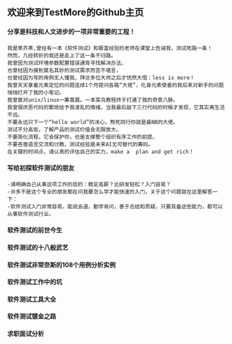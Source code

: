## 欢迎来到TestMore的Github主页

#### 分享是科技和人文进步的一项非常重要的工程！

```
我是草芥茶,曾经有一本《软件测试》和极富经验的老师在课堂上告诫我，测试死路一条！
然而，几经转折的我还是走上了这一条不归路。
我曾因为测试环境参数配置错误通宵寻找解决办法，
也曾经因为接到莫名其妙的测试需求而苦不堪言，
也曾经因为写的用例无人懂我，拜访多位大师之后才恍然大悟：less is more！
我曾天天拿着元素定位的问题连续1个月提问各路“大佬”，化身元素使者的我后来对新手的问题悄悄打开了我的小笔记。
我曾面对unix/linux一筹莫展。一本菜鸟教程终于打通了我的奇景八脉。
我曾很厌恶代码的繁琐给予我凌乱的情绪，当我最后敲下三行代码的时候才发现，它其实离生活不远。
不要永远只下一个“hello world”的决心，熬死同行你就是最NB的大佬。
测试不分高低，了解产品的测试价值会无限放大。
不要简化流程，它会保护你，也是支撑整个组织有序工作的前提。
不要吝啬语言交流和讨教，测试经验是未来AI无可替代的筹码。
在关键的时间点，请认真的评估自己的实力，make a  plan and get rich！

```
#### 写给初探软件测试的朋友

```
-请明确自己从事这项工作的目的：稳定高薪？比研发轻松？入门容易？
-许多不是这个专业的朋友都在问我要怎么学才能快速的入门，关于这个问题就在这里解答一下：
-软件测试入门非常容易，能说会道，勤学肯问，善于总结和质疑，只要具备这些能力，都可以从事软件测试行业。
```
#### 软件测试的前世今生

#### 软件测试的十八般武艺

#### 软件测试非常奈斯的108个用例分析实例

#### 软件测试工作中的坑

#### 软件测试工具大全

#### 软件测试镀金之路

#### 求职面试分析
